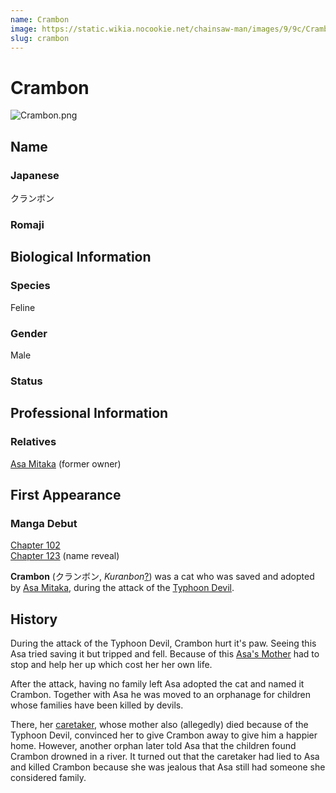 ```yaml
---
name: Crambon
image: https://static.wikia.nocookie.net/chainsaw-man/images/9/9c/Crambon.png
slug: crambon
---
```


# Crambon

![](https://static.wikia.nocookie.net/chainsaw-man/images/9/9c/Crambon.png "Crambon.png")

## Name

### Japanese

クランボン

### Romaji

## Biological Information

### Species

Feline

### Gender

Male

### Status

## Professional Information

### Relatives

[Asa Mitaka](/asa-mitaka "Asa Mitaka") (former owner)

## First Appearance

### Manga Debut

[Chapter 102](/chapter-102 "Chapter 102")  
[Chapter 123](/chapter-123 "Chapter 123") (name reveal)

  
**Crambon** (クランボン, _Kuranbon_[?](http://en.wikipedia.org/wiki/Help:Installing_Japanese_character_sets "wikipedia:Help:Installing Japanese character sets")) was a cat who was saved and adopted by [Asa Mitaka](/asa-mitaka "Asa Mitaka"), during the attack of the [Typhoon Devil](/typhoon-devil "Typhoon Devil").

## History

During the attack of the Typhoon Devil, Crambon hurt it's paw. Seeing this Asa tried saving it but tripped and fell. Because of this [Asa's Mother](/asa-mitaka%27s-mother "Asa Mitaka's Mother") had to stop and help her up which cost her her own life.

After the attack, having no family left Asa adopted the cat and named it Crambon. Together with Asa he was moved to an orphanage for children whose families have been killed by devils.

There, her [caretaker](/asa-mitaka%27s-caretaker "Asa Mitaka's caretaker"), whose mother also (allegedly) died because of the Typhoon Devil, convinced her to give Crambon away to give him a happier home. However, another orphan later told Asa that the children found Crambon drowned in a river. It turned out that the caretaker had lied to Asa and killed Crambon because she was jealous that Asa still had someone she considered family.